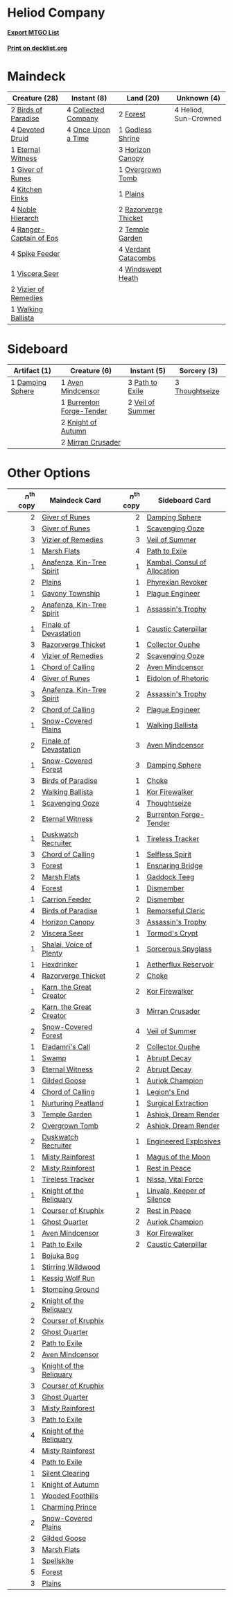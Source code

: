 # Heliod Company

#### [Export MTGO List](../collection/Heliod%20Company/Heliod%20Company.txt)
#### [Print on decklist.org](http://decklist.org/?deckmain=2%09Birds%20of%20Paradise%0A4%09Collected%20Company%0A4%09Devoted%20Druid%0A1%09Eternal%20Witness%0A2%09Forest%0A1%09Giver%20of%20Runes%0A1%09Godless%20Shrine%0A4%09Heliod,%20Sun-Crowned%0A3%09Horizon%20Canopy%0A4%09Kitchen%20Finks%0A4%09Noble%20Hierarch%0A4%09Once%20Upon%20a%20Time%0A1%09Overgrown%20Tomb%0A1%09Plains%0A4%09Ranger-Captain%20of%20Eos%0A2%09Razorverge%20Thicket%0A4%09Spike%20Feeder%0A2%09Temple%20Garden%0A4%09Verdant%20Catacombs%0A1%09Viscera%20Seer%0A2%09Vizier%20of%20Remedies%0A1%09Walking%20Ballista%0A4%09Windswept%20Heath&deckside=1%09Aven%20Mindcensor%0A1%09Burrenton%20Forge-Tender%0A1%09Damping%20Sphere%0A2%09Knight%20of%20Autumn%0A2%09Mirran%20Crusader%0A3%09Path%20to%20Exile%0A3%09Thoughtseize%0A2%09Veil%20of%20Summer)
# Maindeck

|                                          Creature (28)                                           |                                         Instant (8)                                          |                                           Land (20)                                           |     Unknown (4)     |
|--------------------------------------------------------------------------------------------------|----------------------------------------------------------------------------------------------|-----------------------------------------------------------------------------------------------|---------------------|
|2 [Birds of Paradise](http://gatherer.wizards.com/Pages/Card/Details.aspx?multiverseid=129906)    |4 [Collected Company](http://gatherer.wizards.com/Pages/Card/Details.aspx?multiverseid=394519)|2 [Forest](http://gatherer.wizards.com/Pages/Card/Details.aspx?multiverseid=439860)            |4 Heliod, Sun-Crowned|
|4 [Devoted Druid](http://gatherer.wizards.com/Pages/Card/Details.aspx?multiverseid=135500)        |4 [Once Upon a Time](http://gatherer.wizards.com/Pages/Card/Details.aspx?multiverseid=473131) |1 [Godless Shrine](http://gatherer.wizards.com/Pages/Card/Details.aspx?multiverseid=405099)    |                     |
|1 [Eternal Witness](http://gatherer.wizards.com/Pages/Card/Details.aspx?multiverseid=51628)       |                                                                                              |3 [Horizon Canopy](http://gatherer.wizards.com/Pages/Card/Details.aspx?multiverseid=409571)    |                     |
|1 [Giver of Runes](http://gatherer.wizards.com/Pages/Card/Details.aspx?multiverseid=463962)       |                                                                                              |1 [Overgrown Tomb](http://gatherer.wizards.com/Pages/Card/Details.aspx?multiverseid=405103)    |                     |
|4 [Kitchen Finks](http://gatherer.wizards.com/Pages/Card/Details.aspx?multiverseid=370458)        |                                                                                              |1 [Plains](http://gatherer.wizards.com/Pages/Card/Details.aspx?multiverseid=439856)            |                     |
|4 [Noble Hierarch](http://gatherer.wizards.com/Pages/Card/Details.aspx?multiverseid=179434)       |                                                                                              |2 [Razorverge Thicket](http://gatherer.wizards.com/Pages/Card/Details.aspx?multiverseid=209407)|                     |
|4 [Ranger-Captain of Eos](http://gatherer.wizards.com/Pages/Card/Details.aspx?multiverseid=463970)|                                                                                              |2 [Temple Garden](http://gatherer.wizards.com/Pages/Card/Details.aspx?multiverseid=405112)     |                     |
|4 [Spike Feeder](http://gatherer.wizards.com/Pages/Card/Details.aspx?multiverseid=21113)          |                                                                                              |4 [Verdant Catacombs](http://gatherer.wizards.com/Pages/Card/Details.aspx?multiverseid=405113) |                     |
|1 [Viscera Seer](http://gatherer.wizards.com/Pages/Card/Details.aspx?multiverseid=376569)         |                                                                                              |4 [Windswept Heath](http://gatherer.wizards.com/Pages/Card/Details.aspx?multiverseid=405115)   |                     |
|2 [Vizier of Remedies](http://gatherer.wizards.com/Pages/Card/Details.aspx?multiverseid=426740)   |                                                                                              |                                                                                               |                     |
|1 [Walking Ballista](http://gatherer.wizards.com/Pages/Card/Details.aspx?multiverseid=423848)     |                                                                                              |                                                                                               |                     |


# Sideboard

|                                       Artifact (1)                                        |                                           Creature (6)                                            |                                        Instant (5)                                        |                                       Sorcery (3)                                       |
|-------------------------------------------------------------------------------------------|---------------------------------------------------------------------------------------------------|-------------------------------------------------------------------------------------------|-----------------------------------------------------------------------------------------|
|1 [Damping Sphere](http://gatherer.wizards.com/Pages/Card/Details.aspx?multiverseid=443101)|1 [Aven Mindcensor](http://gatherer.wizards.com/Pages/Card/Details.aspx?multiverseid=426707)       |3 [Path to Exile](http://gatherer.wizards.com/Pages/Card/Details.aspx?multiverseid=220511) |3 [Thoughtseize](http://gatherer.wizards.com/Pages/Card/Details.aspx?multiverseid=438676)|
|                                                                                           |1 [Burrenton Forge-Tender](http://gatherer.wizards.com/Pages/Card/Details.aspx?multiverseid=438580)|2 [Veil of Summer](http://gatherer.wizards.com/Pages/Card/Details.aspx?multiverseid=466952)|                                                                                         |
|                                                                                           |2 [Knight of Autumn](http://gatherer.wizards.com/Pages/Card/Details.aspx?multiverseid=452933)      |                                                                                           |                                                                                         |
|                                                                                           |2 [Mirran Crusader](http://gatherer.wizards.com/Pages/Card/Details.aspx?multiverseid=213802)       |                                                                                           |                                                                                         |


# Other Options

|*n*<sup>th</sup> copy|                                           Maindeck Card                                            |*n*<sup>th</sup> copy|                                            Sideboard Card                                             |
|--------------------:|----------------------------------------------------------------------------------------------------|--------------------:|-------------------------------------------------------------------------------------------------------|
|                    2|[Giver of Runes](http://gatherer.wizards.com/Pages/Card/Details.aspx?multiverseid=463962)           |                    2|[Damping Sphere](http://gatherer.wizards.com/Pages/Card/Details.aspx?multiverseid=443101)              |
|                    3|[Giver of Runes](http://gatherer.wizards.com/Pages/Card/Details.aspx?multiverseid=463962)           |                    1|[Scavenging Ooze](http://gatherer.wizards.com/Pages/Card/Details.aspx?multiverseid=420783)             |
|                    3|[Vizier of Remedies](http://gatherer.wizards.com/Pages/Card/Details.aspx?multiverseid=426740)       |                    3|[Veil of Summer](http://gatherer.wizards.com/Pages/Card/Details.aspx?multiverseid=466952)              |
|                    1|[Marsh Flats](http://gatherer.wizards.com/Pages/Card/Details.aspx?multiverseid=405101)              |                    4|[Path to Exile](http://gatherer.wizards.com/Pages/Card/Details.aspx?multiverseid=220511)               |
|                    1|[Anafenza, Kin-Tree Spirit](http://gatherer.wizards.com/Pages/Card/Details.aspx?multiverseid=394490)|                    1|[Kambal, Consul of Allocation](http://gatherer.wizards.com/Pages/Card/Details.aspx?multiverseid=417756)|
|                    2|[Plains](http://gatherer.wizards.com/Pages/Card/Details.aspx?multiverseid=439856)                   |                    1|[Phyrexian Revoker](http://gatherer.wizards.com/Pages/Card/Details.aspx?multiverseid=383343)           |
|                    1|[Gavony Township](http://gatherer.wizards.com/Pages/Card/Details.aspx?multiverseid=233242)          |                    1|[Plague Engineer](http://gatherer.wizards.com/Pages/Card/Details.aspx?multiverseid=464049)             |
|                    2|[Anafenza, Kin-Tree Spirit](http://gatherer.wizards.com/Pages/Card/Details.aspx?multiverseid=394490)|                    1|[Assassin's Trophy](http://gatherer.wizards.com/Pages/Card/Details.aspx?multiverseid=452902)           |
|                    1|[Finale of Devastation](http://gatherer.wizards.com/Pages/Card/Details.aspx?multiverseid=461087)    |                    1|[Caustic Caterpillar](http://gatherer.wizards.com/Pages/Card/Details.aspx?multiverseid=398409)         |
|                    3|[Razorverge Thicket](http://gatherer.wizards.com/Pages/Card/Details.aspx?multiverseid=209407)       |                    1|[Collector Ouphe](http://gatherer.wizards.com/Pages/Card/Details.aspx?multiverseid=464107)             |
|                    4|[Vizier of Remedies](http://gatherer.wizards.com/Pages/Card/Details.aspx?multiverseid=426740)       |                    2|[Scavenging Ooze](http://gatherer.wizards.com/Pages/Card/Details.aspx?multiverseid=420783)             |
|                    1|[Chord of Calling](http://gatherer.wizards.com/Pages/Card/Details.aspx?multiverseid=383209)         |                    2|[Aven Mindcensor](http://gatherer.wizards.com/Pages/Card/Details.aspx?multiverseid=426707)             |
|                    4|[Giver of Runes](http://gatherer.wizards.com/Pages/Card/Details.aspx?multiverseid=463962)           |                    1|[Eidolon of Rhetoric](http://gatherer.wizards.com/Pages/Card/Details.aspx?multiverseid=380409)         |
|                    3|[Anafenza, Kin-Tree Spirit](http://gatherer.wizards.com/Pages/Card/Details.aspx?multiverseid=394490)|                    2|[Assassin's Trophy](http://gatherer.wizards.com/Pages/Card/Details.aspx?multiverseid=452902)           |
|                    2|[Chord of Calling](http://gatherer.wizards.com/Pages/Card/Details.aspx?multiverseid=383209)         |                    2|[Plague Engineer](http://gatherer.wizards.com/Pages/Card/Details.aspx?multiverseid=464049)             |
|                    1|[Snow-Covered Plains](http://gatherer.wizards.com/Pages/Card/Details.aspx?multiverseid=121267)      |                    1|[Walking Ballista](http://gatherer.wizards.com/Pages/Card/Details.aspx?multiverseid=423848)            |
|                    2|[Finale of Devastation](http://gatherer.wizards.com/Pages/Card/Details.aspx?multiverseid=461087)    |                    3|[Aven Mindcensor](http://gatherer.wizards.com/Pages/Card/Details.aspx?multiverseid=426707)             |
|                    1|[Snow-Covered Forest](http://gatherer.wizards.com/Pages/Card/Details.aspx?multiverseid=121192)      |                    3|[Damping Sphere](http://gatherer.wizards.com/Pages/Card/Details.aspx?multiverseid=443101)              |
|                    3|[Birds of Paradise](http://gatherer.wizards.com/Pages/Card/Details.aspx?multiverseid=129906)        |                    1|[Choke](http://gatherer.wizards.com/Pages/Card/Details.aspx?multiverseid=45431)                        |
|                    2|[Walking Ballista](http://gatherer.wizards.com/Pages/Card/Details.aspx?multiverseid=423848)         |                    1|[Kor Firewalker](http://gatherer.wizards.com/Pages/Card/Details.aspx?multiverseid=442010)              |
|                    1|[Scavenging Ooze](http://gatherer.wizards.com/Pages/Card/Details.aspx?multiverseid=420783)          |                    4|[Thoughtseize](http://gatherer.wizards.com/Pages/Card/Details.aspx?multiverseid=438676)                |
|                    2|[Eternal Witness](http://gatherer.wizards.com/Pages/Card/Details.aspx?multiverseid=51628)           |                    2|[Burrenton Forge-Tender](http://gatherer.wizards.com/Pages/Card/Details.aspx?multiverseid=438580)      |
|                    1|[Duskwatch Recruiter](http://gatherer.wizards.com/Pages/Card/Details.aspx?multiverseid=409961)      |                    1|[Tireless Tracker](http://gatherer.wizards.com/Pages/Card/Details.aspx?multiverseid=409997)            |
|                    3|[Chord of Calling](http://gatherer.wizards.com/Pages/Card/Details.aspx?multiverseid=383209)         |                    1|[Selfless Spirit](http://gatherer.wizards.com/Pages/Card/Details.aspx?multiverseid=414332)             |
|                    3|[Forest](http://gatherer.wizards.com/Pages/Card/Details.aspx?multiverseid=439860)                   |                    1|[Ensnaring Bridge](http://gatherer.wizards.com/Pages/Card/Details.aspx?multiverseid=15866)             |
|                    2|[Marsh Flats](http://gatherer.wizards.com/Pages/Card/Details.aspx?multiverseid=405101)              |                    1|[Gaddock Teeg](http://gatherer.wizards.com/Pages/Card/Details.aspx?multiverseid=140188)                |
|                    4|[Forest](http://gatherer.wizards.com/Pages/Card/Details.aspx?multiverseid=439860)                   |                    1|[Dismember](http://gatherer.wizards.com/Pages/Card/Details.aspx?multiverseid=382182)                   |
|                    1|[Carrion Feeder](http://gatherer.wizards.com/Pages/Card/Details.aspx?multiverseid=210133)           |                    2|[Dismember](http://gatherer.wizards.com/Pages/Card/Details.aspx?multiverseid=382182)                   |
|                    4|[Birds of Paradise](http://gatherer.wizards.com/Pages/Card/Details.aspx?multiverseid=129906)        |                    1|[Remorseful Cleric](http://gatherer.wizards.com/Pages/Card/Details.aspx?multiverseid=447169)           |
|                    4|[Horizon Canopy](http://gatherer.wizards.com/Pages/Card/Details.aspx?multiverseid=409571)           |                    3|[Assassin's Trophy](http://gatherer.wizards.com/Pages/Card/Details.aspx?multiverseid=452902)           |
|                    2|[Viscera Seer](http://gatherer.wizards.com/Pages/Card/Details.aspx?multiverseid=376569)             |                    1|[Tormod's Crypt](http://gatherer.wizards.com/Pages/Card/Details.aspx?multiverseid=389723)              |
|                    1|[Shalai, Voice of Plenty](http://gatherer.wizards.com/Pages/Card/Details.aspx?multiverseid=442923)  |                    1|[Sorcerous Spyglass](http://gatherer.wizards.com/Pages/Card/Details.aspx?multiverseid=435407)          |
|                    1|[Hexdrinker](http://gatherer.wizards.com/Pages/Card/Details.aspx?multiverseid=464117)               |                    1|[Aetherflux Reservoir](http://gatherer.wizards.com/Pages/Card/Details.aspx?multiverseid=417765)        |
|                    4|[Razorverge Thicket](http://gatherer.wizards.com/Pages/Card/Details.aspx?multiverseid=209407)       |                    2|[Choke](http://gatherer.wizards.com/Pages/Card/Details.aspx?multiverseid=45431)                        |
|                    1|[Karn, the Great Creator](http://gatherer.wizards.com/Pages/Card/Details.aspx?multiverseid=460928)  |                    2|[Kor Firewalker](http://gatherer.wizards.com/Pages/Card/Details.aspx?multiverseid=442010)              |
|                    2|[Karn, the Great Creator](http://gatherer.wizards.com/Pages/Card/Details.aspx?multiverseid=460928)  |                    3|[Mirran Crusader](http://gatherer.wizards.com/Pages/Card/Details.aspx?multiverseid=213802)             |
|                    2|[Snow-Covered Forest](http://gatherer.wizards.com/Pages/Card/Details.aspx?multiverseid=121192)      |                    4|[Veil of Summer](http://gatherer.wizards.com/Pages/Card/Details.aspx?multiverseid=466952)              |
|                    1|[Eladamri's Call](http://gatherer.wizards.com/Pages/Card/Details.aspx?multiverseid=442192)          |                    2|[Collector Ouphe](http://gatherer.wizards.com/Pages/Card/Details.aspx?multiverseid=464107)             |
|                    1|[Swamp](http://gatherer.wizards.com/Pages/Card/Details.aspx?multiverseid=439858)                    |                    1|[Abrupt Decay](http://gatherer.wizards.com/Pages/Card/Details.aspx?multiverseid=456061)                |
|                    3|[Eternal Witness](http://gatherer.wizards.com/Pages/Card/Details.aspx?multiverseid=51628)           |                    2|[Abrupt Decay](http://gatherer.wizards.com/Pages/Card/Details.aspx?multiverseid=456061)                |
|                    1|[Gilded Goose](http://gatherer.wizards.com/Pages/Card/Details.aspx?multiverseid=473122)             |                    1|[Auriok Champion](http://gatherer.wizards.com/Pages/Card/Details.aspx?multiverseid=72921)              |
|                    4|[Chord of Calling](http://gatherer.wizards.com/Pages/Card/Details.aspx?multiverseid=383209)         |                    1|[Legion's End](http://gatherer.wizards.com/Pages/Card/Details.aspx?multiverseid=466860)                |
|                    1|[Nurturing Peatland](http://gatherer.wizards.com/Pages/Card/Details.aspx?multiverseid=464192)       |                    1|[Surgical Extraction](http://gatherer.wizards.com/Pages/Card/Details.aspx?multiverseid=397706)         |
|                    3|[Temple Garden](http://gatherer.wizards.com/Pages/Card/Details.aspx?multiverseid=405112)            |                    1|[Ashiok, Dream Render](http://gatherer.wizards.com/Pages/Card/Details.aspx?multiverseid=461155)        |
|                    2|[Overgrown Tomb](http://gatherer.wizards.com/Pages/Card/Details.aspx?multiverseid=405103)           |                    2|[Ashiok, Dream Render](http://gatherer.wizards.com/Pages/Card/Details.aspx?multiverseid=461155)        |
|                    2|[Duskwatch Recruiter](http://gatherer.wizards.com/Pages/Card/Details.aspx?multiverseid=409961)      |                    1|[Engineered Explosives](http://gatherer.wizards.com/Pages/Card/Details.aspx?multiverseid=50139)        |
|                    1|[Misty Rainforest](http://gatherer.wizards.com/Pages/Card/Details.aspx?multiverseid=405102)         |                    1|[Magus of the Moon](http://gatherer.wizards.com/Pages/Card/Details.aspx?multiverseid=136152)           |
|                    2|[Misty Rainforest](http://gatherer.wizards.com/Pages/Card/Details.aspx?multiverseid=405102)         |                    1|[Rest in Peace](http://gatherer.wizards.com/Pages/Card/Details.aspx?multiverseid=442021)               |
|                    1|[Tireless Tracker](http://gatherer.wizards.com/Pages/Card/Details.aspx?multiverseid=409997)         |                    1|[Nissa, Vital Force](http://gatherer.wizards.com/Pages/Card/Details.aspx?multiverseid=417736)          |
|                    1|[Knight of the Reliquary](http://gatherer.wizards.com/Pages/Card/Details.aspx?multiverseid=189145)  |                    1|[Linvala, Keeper of Silence](http://gatherer.wizards.com/Pages/Card/Details.aspx?multiverseid=425838)  |
|                    1|[Courser of Kruphix](http://gatherer.wizards.com/Pages/Card/Details.aspx?multiverseid=442153)       |                    2|[Rest in Peace](http://gatherer.wizards.com/Pages/Card/Details.aspx?multiverseid=442021)               |
|                    1|[Ghost Quarter](http://gatherer.wizards.com/Pages/Card/Details.aspx?multiverseid=389534)            |                    2|[Auriok Champion](http://gatherer.wizards.com/Pages/Card/Details.aspx?multiverseid=72921)              |
|                    1|[Aven Mindcensor](http://gatherer.wizards.com/Pages/Card/Details.aspx?multiverseid=426707)          |                    3|[Kor Firewalker](http://gatherer.wizards.com/Pages/Card/Details.aspx?multiverseid=442010)              |
|                    1|[Path to Exile](http://gatherer.wizards.com/Pages/Card/Details.aspx?multiverseid=220511)            |                    2|[Caustic Caterpillar](http://gatherer.wizards.com/Pages/Card/Details.aspx?multiverseid=398409)         |
|                    1|[Bojuka Bog](http://gatherer.wizards.com/Pages/Card/Details.aspx?multiverseid=376269)               |                     |                                                                                                       |
|                    1|[Stirring Wildwood](http://gatherer.wizards.com/Pages/Card/Details.aspx?multiverseid=433213)        |                     |                                                                                                       |
|                    1|[Kessig Wolf Run](http://gatherer.wizards.com/Pages/Card/Details.aspx?multiverseid=233256)          |                     |                                                                                                       |
|                    1|[Stomping Ground](http://gatherer.wizards.com/Pages/Card/Details.aspx?multiverseid=405110)          |                     |                                                                                                       |
|                    2|[Knight of the Reliquary](http://gatherer.wizards.com/Pages/Card/Details.aspx?multiverseid=189145)  |                     |                                                                                                       |
|                    2|[Courser of Kruphix](http://gatherer.wizards.com/Pages/Card/Details.aspx?multiverseid=442153)       |                     |                                                                                                       |
|                    2|[Ghost Quarter](http://gatherer.wizards.com/Pages/Card/Details.aspx?multiverseid=389534)            |                     |                                                                                                       |
|                    2|[Path to Exile](http://gatherer.wizards.com/Pages/Card/Details.aspx?multiverseid=220511)            |                     |                                                                                                       |
|                    2|[Aven Mindcensor](http://gatherer.wizards.com/Pages/Card/Details.aspx?multiverseid=426707)          |                     |                                                                                                       |
|                    3|[Knight of the Reliquary](http://gatherer.wizards.com/Pages/Card/Details.aspx?multiverseid=189145)  |                     |                                                                                                       |
|                    3|[Courser of Kruphix](http://gatherer.wizards.com/Pages/Card/Details.aspx?multiverseid=442153)       |                     |                                                                                                       |
|                    3|[Ghost Quarter](http://gatherer.wizards.com/Pages/Card/Details.aspx?multiverseid=389534)            |                     |                                                                                                       |
|                    3|[Misty Rainforest](http://gatherer.wizards.com/Pages/Card/Details.aspx?multiverseid=405102)         |                     |                                                                                                       |
|                    3|[Path to Exile](http://gatherer.wizards.com/Pages/Card/Details.aspx?multiverseid=220511)            |                     |                                                                                                       |
|                    4|[Knight of the Reliquary](http://gatherer.wizards.com/Pages/Card/Details.aspx?multiverseid=189145)  |                     |                                                                                                       |
|                    4|[Misty Rainforest](http://gatherer.wizards.com/Pages/Card/Details.aspx?multiverseid=405102)         |                     |                                                                                                       |
|                    4|[Path to Exile](http://gatherer.wizards.com/Pages/Card/Details.aspx?multiverseid=220511)            |                     |                                                                                                       |
|                    1|[Silent Clearing](http://gatherer.wizards.com/Pages/Card/Details.aspx?multiverseid=464195)          |                     |                                                                                                       |
|                    1|[Knight of Autumn](http://gatherer.wizards.com/Pages/Card/Details.aspx?multiverseid=452933)         |                     |                                                                                                       |
|                    1|[Wooded Foothills](http://gatherer.wizards.com/Pages/Card/Details.aspx?multiverseid=405116)         |                     |                                                                                                       |
|                    1|[Charming Prince](http://gatherer.wizards.com/Pages/Card/Details.aspx?multiverseid=472970)          |                     |                                                                                                       |
|                    2|[Snow-Covered Plains](http://gatherer.wizards.com/Pages/Card/Details.aspx?multiverseid=121267)      |                     |                                                                                                       |
|                    2|[Gilded Goose](http://gatherer.wizards.com/Pages/Card/Details.aspx?multiverseid=473122)             |                     |                                                                                                       |
|                    3|[Marsh Flats](http://gatherer.wizards.com/Pages/Card/Details.aspx?multiverseid=405101)              |                     |                                                                                                       |
|                    1|[Spellskite](http://gatherer.wizards.com/Pages/Card/Details.aspx?multiverseid=397743)               |                     |                                                                                                       |
|                    5|[Forest](http://gatherer.wizards.com/Pages/Card/Details.aspx?multiverseid=439860)                   |                     |                                                                                                       |
|                    3|[Plains](http://gatherer.wizards.com/Pages/Card/Details.aspx?multiverseid=439856)                   |                     |                                                                                                       |

